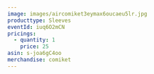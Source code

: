 ```yaml
---
image: images/aircomiket3eymax6oucaeu5lr.jpg
producttype: Sleeves
eventId: iuq6O2mCN
pricings:
  - quantity: 1
    price: 25
asin: s-joa6gC4oo
merchandise: comiket
---
```

